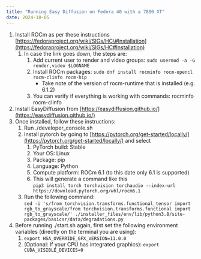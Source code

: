 ```yaml
---
title: "Running Easy Diffusion on Fedora 40 with a 7800 XT"
date: 2024-10-05
---
```


1. Install ROCm as per these instructions [https://fedoraproject.org/wiki/SIGs/HC\#Installation](https://fedoraproject.org/wiki/SIGs/HC#Installation)  
   1. In case the link goes down, the steps are:  
      1. Add current user to render and video groups: `sudo usermod -a -G render,video $LOGNAME`  
      2. Install ROCm packages: `sudo dnf install rocminfo rocm-opencl rocm-clinfo rocm-hip`  
         * Take note of the version of rocm-runtime that is installed (e.g. 6.1.2)  
      3. You can verify if everything is working with commands: rocminfo rocm-clinfo  
2. Install EasyDiffusion from [https://easydiffusion.github.io/](https://easydiffusion.github.io/)  
3. Once installed, follow these instructions:  
   1. Run ./developer\_console.sh  
   2. Install pytorch by going to [https://pytorch.org/get-started/locally/](https://pytorch.org/get-started/locally/) and select  
      1. PyTorch build: Stable  
      2. Your OS: Linux  
      3. Package: pip  
      4. Language: Python  
      5. Compute platform: ROCm 6.1 (to this date only 6.1 is supported)  
      6. This will generate a command like this  
         `pip3 install torch torchvision torchaudio --index-url https://download.pytorch.org/whl/rocm6.1`  
   3. Run the following command:  
      `sed -i 's/from torchvision.transforms.functional_tensor import rgb_to_grayscale/from torchvision.transforms.functional import rgb_to_grayscale/' ./installer_files/env/lib/python3.8/site-packages/basicsr/data/degradations.py`  
4. Before running ./start.sh again, first set the following environment variables (directly on the terminal you are using):  
   1. `export HSA_OVERRIDE_GFX_VERSION=11.0.0`  
   2. (Optional: If your CPU has integrated graphics): `export CUDA_VISIBLE_DEVICES=0`
